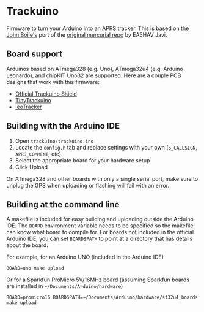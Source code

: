 Trackuino
=========
Firmware to turn your Arduino into an APRS tracker. This is based on the [John Boile's](https://github.com/johnboiles/trackuino) port of the [original mercurial repo](http://code.google.com/p/trackuino) by EA5HAV Javi.

Board support
-------------
Arduinos based on ATmega328 (e.g. Uno), ATmega32u4 (e.g. Arduino Leonardo), and chipKIT Uno32 are supported. Here are a couple PCB designs that work with this firmware:

* [Official Trackuino Shield](https://code.google.com/p/trackuino/wiki/TrackuinoShield22)
* [TinyTrackuino](https://github.com/johnboiles/tinytrackuino)
* [leoTracker](https://github.com/KF7FER/leoTracker)

Building with the Arduino IDE
-----------------------------

1. Open `trackuino/trackuino.ino`
2. Locate the `config.h` tab and replace settings with your own (`S_CALLSIGN`, `APRS_COMMENT`, etc).
3. Select the appropriate board for your hardware setup
4. Click Upload

On ATmega328 and other boards with only a single serial port, make sure to unplug the GPS when uploading or flashing will fail with an error.

Building at the command line
----------------------------
A makefile is included for easy building and uploading outside the Arduino IDE. The `BOARD` environment variable needs to be specified so the makefile can know what board to compile for. For boards not included in the official Arduino IDE, you can set `BOARDSPATH` to point at a directory that has details about the board.

For example, for an Arduino UNO (included in the Arduino IDE)

    BOARD=uno make upload

Or for a Sparkfun ProMicro 5V/16MHz board (assuming Sparkfun boards are installed in `~/Documents/Arduino/hardware`)

    BOARD=promicro16 BOARDSPATH=~/Documents/Arduino/hardware/sf32u4_boards make upload
